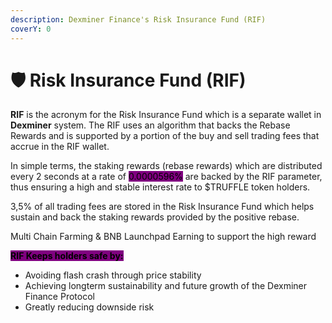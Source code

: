 ```yaml
---
description: Dexminer Finance's Risk Insurance Fund (RIF)
coverY: 0
---
```


# 🛡 Risk Insurance Fund (RIF)

**RIF** is the acronym for the Risk Insurance Fund which is a separate wallet in **Dexminer** system. The RIF uses an algorithm that backs the Rebase Rewards and is supported by a portion of the buy and sell trading fees that accrue in the RIF wallet. &#x20;

In simple terms, the staking rewards (rebase rewards) which are distributed every 2 seconds at a rate of <mark style="background-color:purple;">0.0000596%</mark> are backed by the RIF parameter, thus ensuring a high and stable interest rate to $TRUFFLE token holders.&#x20;

3,5% of all trading fees are stored in the Risk Insurance Fund which helps sustain and back the staking rewards provided by the positive rebase.

Multi Chain Farming & BNB Launchpad Earning to support the high reward



<mark style="background-color:purple;">**RIF Keeps holders safe by:**</mark>

* Avoiding flash crash through price stability
* Achieving longterm sustainability and future growth of the Dexminer Finance Protocol
* Greatly reducing downside risk
